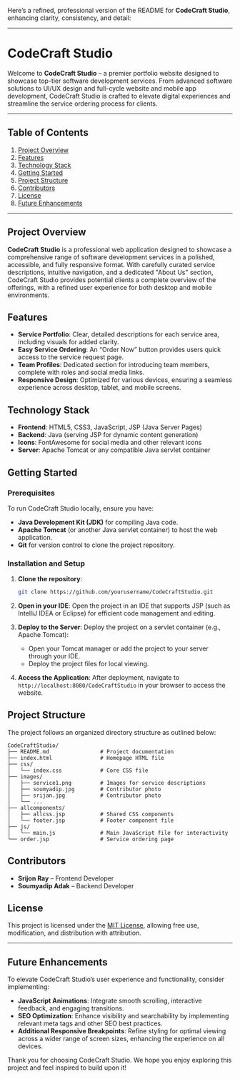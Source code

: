 Here’s a refined, professional version of the README for **CodeCraft Studio**, enhancing clarity, consistency, and detail:

---

# CodeCraft Studio

Welcome to **CodeCraft Studio** – a premier portfolio website designed to showcase top-tier software development services. From advanced software solutions to UI/UX design and full-cycle website and mobile app development, CodeCraft Studio is crafted to elevate digital experiences and streamline the service ordering process for clients.

---

## Table of Contents

1. [Project Overview](#project-overview)
2. [Features](#features)
3. [Technology Stack](#technology-stack)
4. [Getting Started](#getting-started)
5. [Project Structure](#project-structure)
6. [Contributors](#contributors)
7. [License](#license)
8. [Future Enhancements](#future-enhancements)

---

## Project Overview

**CodeCraft Studio** is a professional web application designed to showcase a comprehensive range of software development services in a polished, accessible, and fully responsive format. With carefully curated service descriptions, intuitive navigation, and a dedicated "About Us" section, CodeCraft Studio provides potential clients a complete overview of the offerings, with a refined user experience for both desktop and mobile environments.

## Features

- **Service Portfolio**: Clear, detailed descriptions for each service area, including visuals for added clarity.
- **Easy Service Ordering**: An “Order Now” button provides users quick access to the service request page.
- **Team Profiles**: Dedicated section for introducing team members, complete with roles and social media links.
- **Responsive Design**: Optimized for various devices, ensuring a seamless experience across desktop, tablet, and mobile screens.

## Technology Stack

- **Frontend**: HTML5, CSS3, JavaScript, JSP (Java Server Pages)
- **Backend**: Java (serving JSP for dynamic content generation)
- **Icons**: FontAwesome for social media and other relevant icons
- **Server**: Apache Tomcat or any compatible Java servlet container

## Getting Started

### Prerequisites

To run CodeCraft Studio locally, ensure you have:

- **Java Development Kit (JDK)** for compiling Java code.
- **Apache Tomcat** (or another Java servlet container) to host the web application.
- **Git** for version control to clone the project repository.

### Installation and Setup

1. **Clone the repository**:
   ```bash
   git clone https://github.com/yourusername/CodeCraftStudio.git
   ```
2. **Open in your IDE**:
   Open the project in an IDE that supports JSP (such as IntelliJ IDEA or Eclipse) for efficient code management and editing.

3. **Deploy to the Server**:
   Deploy the project on a servlet container (e.g., Apache Tomcat):
   - Open your Tomcat manager or add the project to your server through your IDE.
   - Deploy the project files for local viewing.

4. **Access the Application**:
   After deployment, navigate to `http://localhost:8080/CodeCraftStudio` in your browser to access the website.

## Project Structure

The project follows an organized directory structure as outlined below:

```
CodeCraftStudio/
├── README.md                # Project documentation
├── index.html               # Homepage HTML file
├── css/
│   └── index.css            # Core CSS file
├── images/
│   ├── service1.png         # Images for service descriptions
│   ├── soumyadip.jpg        # Contributor photo
│   ├── srijan.jpg           # Contributor photo
│   └── ...
├── allcomponents/
│   ├── allcss.jsp           # Shared CSS components
│   └── footer.jsp           # Footer component file
├── js/
│   └── main.js              # Main JavaScript file for interactivity
└── order.jsp                # Service ordering page
```

## Contributors

- **Srijon Ray** – Frontend Developer  
- **Soumyadip Adak** – Backend Developer

## License

This project is licensed under the [MIT License](LICENSE), allowing free use, modification, and distribution with attribution.

---

## Future Enhancements

To elevate CodeCraft Studio’s user experience and functionality, consider implementing:

- **JavaScript Animations**: Integrate smooth scrolling, interactive feedback, and engaging transitions.
- **SEO Optimization**: Enhance visibility and searchability by implementing relevant meta tags and other SEO best practices.
- **Additional Responsive Breakpoints**: Refine styling for optimal viewing across a wider range of screen sizes, enhancing the experience on all devices.

Thank you for choosing CodeCraft Studio. We hope you enjoy exploring this project and feel inspired to build upon it!
